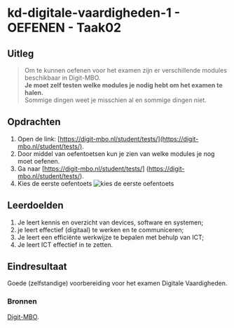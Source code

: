 # kd-digitale-vaardigheden-1 - OEFENEN - Taak02

## Uitleg
> Om te kunnen oefenen voor het examen zijn er verschillende modules beschikbaar in Digit-MBO.  
> **Je moet zelf testen welke modules je nodig hebt om het examen te halen.**  
> Sommige dingen weet je misschien al en sommige dingen niet.

## Opdrachten
1. Open de link: [https://digit-mbo.nl/student/tests/](https://digit-mbo.nl/student/tests/).
1. Door middel van oefentoetsen kun je zien van welke modules je nog moet oefenen.
2. Ga naar [https://digit-mbo.nl/student/tests/] (https://digit-mbo.nl/student/tests/).
3. Kies de eerste oefentoets
![kies de eerste oefentoets](./images/oefentoets1.PNG) 


## Leerdoelden
1. Je leert kennis en overzicht van devices, software en systemen;
2. je leert effectief (digitaal) te werken en te communiceren;
3. Je leert een efficiënte werkwijze te bepalen met behulp van ICT;
4. Je leert ICT effectief in te zetten.

## Eindresultaat
Goede (zelfstandige) voorbereiding voor het examen Digitale Vaardigheden.

### Bronnen
[Digit-MBO](https://digit-mbo.nl/).
